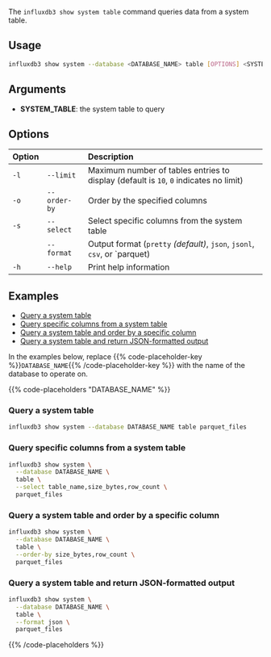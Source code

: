 
The `influxdb3 show system table` command queries data from a system table.

## Usage

<!--pytest.mark.skip-->

```bash
influxdb3 show system --database <DATABASE_NAME> table [OPTIONS] <SYSTEM_TABLE>
```

## Arguments

- **SYSTEM_TABLE**: the system table to query

## Options

| Option |              | Description                                                                           |
| :----- | :----------- | :------------------------------------------------------------------------------------ |
| `-l`   | `--limit`    | Maximum number of tables entries to display (default is `10`, `0` indicates no limit) |
| `-o`   | `--order-by` | Order by the specified columns                                                        |
| `-s`   | `--select`   | Select specific columns from the system table                                         |
|        | `--format`   | Output format (`pretty` _(default)_, `json`, `jsonl`, `csv`, or `parquet)             |
| `-h`   | `--help`     | Print help information                                                                |

## Examples

- [Query a system table](#query-a-system-table)
- [Query specific columns from a system table](#query-specific-columns-from-a-system-table)
- [Query a system table and order by a specific column](#query-a-system-table-and-order-by-a-specific-column)
- [Query a system table and return JSON-formatted output](#query-a-system-table-and-return-json-formatted-output)

In the examples below, replace
{{% code-placeholder-key %}}`DATABASE_NAME`{{% /code-placeholder-key %}} with
the name of the database to operate on.

{{% code-placeholders "DATABASE_NAME" %}}

### Query a system table

<!--pytest.mark.skip-->

```bash
influxdb3 show system --database DATABASE_NAME table parquet_files
```

### Query specific columns from a system table

<!--pytest.mark.skip-->

```bash
influxdb3 show system \
  --database DATABASE_NAME \
  table \
  --select table_name,size_bytes,row_count \
  parquet_files
```

### Query a system table and order by a specific column

<!--pytest.mark.skip-->

```bash
influxdb3 show system \
  --database DATABASE_NAME \
  table \
  --order-by size_bytes,row_count \
  parquet_files
```

### Query a system table and return JSON-formatted output

<!--pytest.mark.skip-->

```bash
influxdb3 show system \
  --database DATABASE_NAME \
  table \
  --format json \
  parquet_files
```

{{% /code-placeholders %}}
